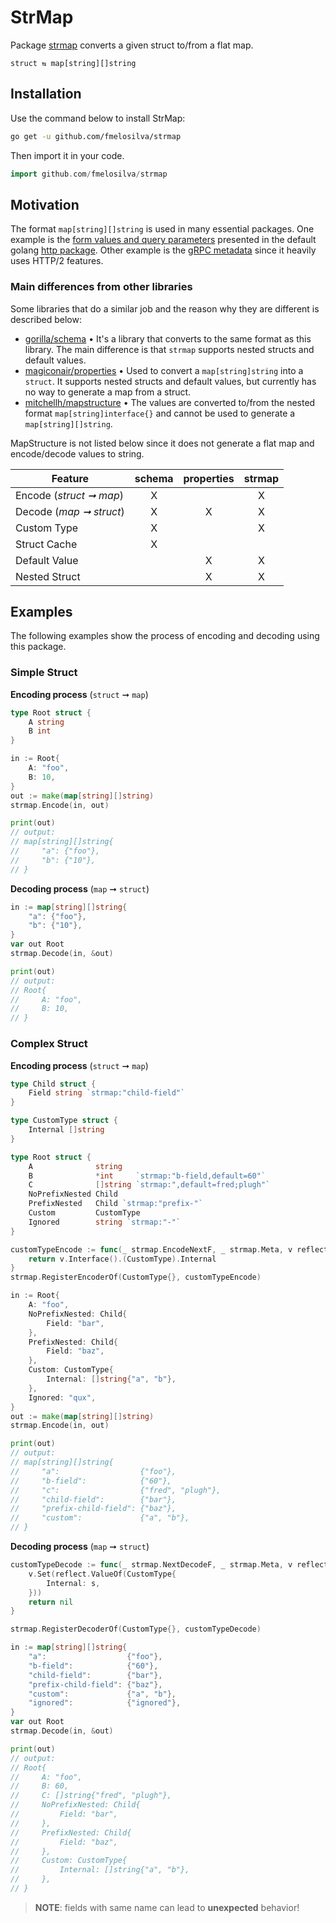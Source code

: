 # StrMap

Package [strmap](https://github.com/fmelosilva/strmap) converts a given struct to/from a flat map.

    struct ⇆ map[string][]string


## Installation

Use the command below to install StrMap:

```sh
go get -u github.com/fmelosilva/strmap
```

Then import it in your code.

```go
import github.com/fmelosilva/strmap
```


## Motivation

The format `map[string][]string` is used in many essential packages. One example is the [form values and query parameters](https://pkg.go.dev/net/url#Values) presented in the default golang [http package](https://pkg.go.dev/net/http). Other example is the [gRPC metadata](https://pkg.go.dev/google.golang.org/grpc/metadata#MD) since it heavily uses HTTP/2 features.

### Main differences from other libraries

Some libraries that do a similar job and the reason why they are different is described below:

* [gorilla/schema](https://github.com/gorilla/schema) • It's a library that converts to the same format as this library. The main difference is that `strmap` supports nested structs and default values.
* [magiconair/properties](https://github.com/magiconair/properties) • Used to convert a `map[string]string` into a `struct`. It supports nested structs and default values, but currently has no way to generate a map from a struct.
* [mitchellh/mapstructure](https://github.com/mitchellh/mapstructure) • The values are converted to/from the nested format `map[string]interface{}` and cannot be used to generate a `map[string][]string`.

MapStructure is not listed below since it does not generate a flat map and encode/decode values to string.

| Feature                 | schema | properties | strmap |
| ----------------------- | :----: | :--------: | :----: |
| Encode (*struct ➞ map*) |   X    |            |   X    |
| Decode (*map ➞ struct*) |   X    |     X      |   X    |
| Custom Type             |   X    |            |   X    |
| Struct Cache            |   X    |            |        |
| Default Value           |        |     X      |   X    |
| Nested Struct           |        |     X      |   X    |

## Examples

The following examples show the process of encoding and decoding using this package.

### Simple Struct

**Encoding process** (`struct` ➞ `map`)

```go
type Root struct {
    A string
    B int
}

in := Root{
    A: "foo",
    B: 10,
}
out := make(map[string][]string)
strmap.Encode(in, out)

print(out)
// output:
// map[string][]string{
//     "a": {"foo"},
//     "b": {"10"},
// }
```
**Decoding process** (`map` ➞ `struct`)

```go
in := map[string][]string{
    "a": {"foo"},
    "b": {"10"},
}
var out Root
strmap.Decode(in, &out)

print(out)
// output:
// Root{
//     A: "foo",
//     B: 10,
// }
```

### Complex Struct

**Encoding process** (`struct` ➞ `map`)

```go
type Child struct {
    Field string `strmap:"child-field"`
}

type CustomType struct {
    Internal []string
}

type Root struct {
    A              string
    B              *int     `strmap:"b-field,default=60"`
    C              []string `strmap:",default=fred;plugh"`
    NoPrefixNested Child
    PrefixNested   Child `strmap:"prefix-"`
    Custom         CustomType
    Ignored        string `strmap:"-"`
}

customTypeEncode := func(_ strmap.EncodeNextF, _ strmap.Meta, v reflect.Value) []string {
    return v.Interface().(CustomType).Internal
}
strmap.RegisterEncoderOf(CustomType{}, customTypeEncode)

in := Root{
    A: "foo",
    NoPrefixNested: Child{
        Field: "bar",
    },
    PrefixNested: Child{
        Field: "baz",
    },
    Custom: CustomType{
        Internal: []string{"a", "b"},
    },
    Ignored: "qux",
}
out := make(map[string][]string)
strmap.Encode(in, out)

print(out)
// output: 
// map[string][]string{
//     "a":                  {"foo"},
//     "b-field":            {"60"},
//     "c":                  {"fred", "plugh"},
//     "child-field":        {"bar"},
//     "prefix-child-field": {"baz"},
//     "custom":             {"a", "b"},
// }
```

**Decoding process** (`map` ➞ `struct`)

```go
customTypeDecode := func(_ strmap.NextDecodeF, _ strmap.Meta, v reflect.Value, s []string) error {
    v.Set(reflect.ValueOf(CustomType{
        Internal: s,
    }))
    return nil
}

strmap.RegisterDecoderOf(CustomType{}, customTypeDecode)

in := map[string][]string{
    "a":                  {"foo"},
    "b-field":            {"60"},
    "child-field":        {"bar"},
    "prefix-child-field": {"baz"},
    "custom":             {"a", "b"},
    "ignored":            {"ignored"},
}
var out Root
strmap.Decode(in, &out)

print(out)
// output:
// Root{
//     A: "foo",
//     B: 60,
//     C: []string{"fred", "plugh"},
//     NoPrefixNested: Child{
//         Field: "bar",
//     },
//     PrefixNested: Child{
//         Field: "baz",
//     },
//     Custom: CustomType{
//         Internal: []string{"a", "b"},
//     },
// }
```

> **NOTE**: fields with same name can lead to **unexpected** behavior!
